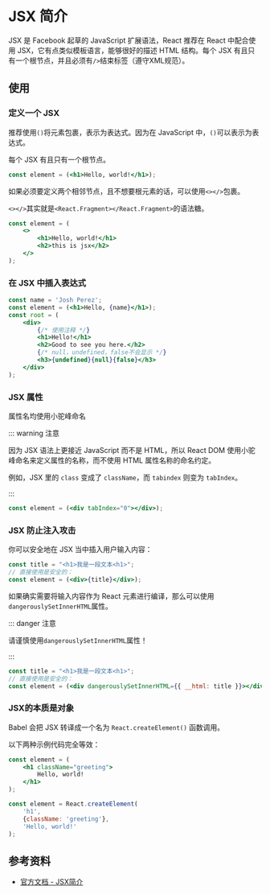 # JSX 简介

JSX 是 Facebook 起草的 JavaScript 扩展语法，React 推荐在 React 中配合使用 JSX，它有点类似模板语言，能够很好的描述 HTML 结构。每个 JSX 有且只有一个根节点，并且必须有`/>`结束标签（遵守XML规范）。

## 使用

### 定义一个 JSX

推荐使用`()`将元素包裹，表示为表达式。因为在 JavaScript 中，`()`可以表示为表达式。

每个 JSX 有且只有一个根节点。

```jsx
const element = (<h1>Hello, world!</h1>);
```

如果必须要定义两个相邻节点，且不想要根元素的话，可以使用`<></>`包裹。

`<></>`其实就是`<React.Fragment></React.Fragment>`的语法糖。

```jsx
const element = (
	<>
		<h1>Hello, world!</h1>
		<h2>this is jsx</h2>
	</>
);
```

### 在 JSX 中插入表达式

```jsx
const name = 'Josh Perez';
const element = (<h1>Hello, {name}</h1>);
const root = (
	<div>
        {/* 使用注释 */}
		<h1>Hello!</h1>
		<h2>Good to see you here.</h2>
        {/* null，undefined，false不会显示 */}
        <h3>{undefined}{null}{false}</h3>
	</div>
);
```

### JSX 属性

属性名均使用小驼峰命名

::: warning 注意

因为 JSX 语法上更接近 JavaScript 而不是 HTML，所以 React DOM 使用小驼峰命名来定义属性的名称，而不使用 HTML 属性名称的命名约定。

例如，JSX 里的 `class` 变成了 `className`，而 `tabindex` 则变为 `tabIndex`。

:::

```jsx
const element = (<div tabIndex="0"></div>);
```

### JSX 防止注入攻击

你可以安全地在 JSX 当中插入用户输入内容：

```jsx
const title = "<h1>我是一段文本<h1>";
// 直接使用是安全的：
const element = (<div>{title}</div>);
```

如果确实需要将输入内容作为 React 元素进行编译，那么可以使用`dangerouslySetInnerHTML`属性。

::: danger 注意

请谨慎使用`dangerouslySetInnerHTML`属性！

:::

```jsx
const title = "<h1>我是一段文本<h1>";
// 直接使用是安全的：
const element = (<div dangerouslySetInnerHTML={{ __html: title }}></div>);
```



### JSX的本质是对象

Babel 会把 JSX 转译成一个名为 `React.createElement()` 函数调用。

以下两种示例代码完全等效：

```jsx
const element = (
	<h1 className="greeting">
		Hello, world!
	</h1>
);
```

```jsx
const element = React.createElement(
	'h1',
	{className: 'greeting'},
	'Hello, world!'
);
```

## 参考资料

- [官方文档 - JSX简介](https://react.docschina.org/docs/introducing-jsx.html)


